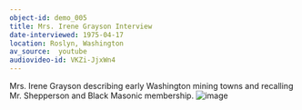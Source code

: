 ```yaml
---
object-id: demo_005
title: Mrs. Irene Grayson Interview 
date-interviewed: 1975-04-17
location: Roslyn, Washington
av_source:  youtube
audiovideo-id: VKZi-JjxWn4
---
```


Mrs. Irene Grayson describing early Washington mining towns and recalling Mr. Shepperson and Black Masonic membership. 
![image](https://user-images.githubusercontent.com/85772373/166008528-73771e45-503a-47e6-a57f-c1e8da7442b5.png)
